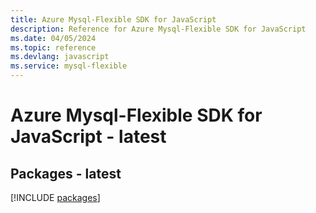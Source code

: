 ```yaml
---
title: Azure Mysql-Flexible SDK for JavaScript
description: Reference for Azure Mysql-Flexible SDK for JavaScript
ms.date: 04/05/2024
ms.topic: reference
ms.devlang: javascript
ms.service: mysql-flexible
---
```

# Azure Mysql-Flexible SDK for JavaScript - latest
## Packages - latest
[!INCLUDE [packages](mysql-flexible-index.md)]
